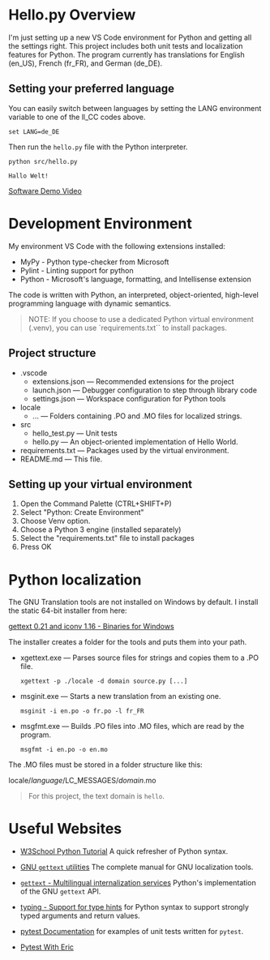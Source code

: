 # Hello.py Overview

I'm just setting up a new VS Code environment for Python and getting all the settings right.
This project includes both unit tests and localization features for Python. The program currently
has translations for English (en_US), French (fr_FR), and German (de_DE).

## Setting your preferred language

You can easily switch between languages by setting the LANG environment variable to one of the ll_CC codes above.

```
set LANG=de_DE
```

Then run the `hello.py` file with the Python interpreter.

```
python src/hello.py

Hallo Welt!
```

[Software Demo Video](http://youtube.link.goes.here)

# Development Environment

My environment VS Code with the following extensions installed:

- MyPy - Python type-checker from Microsoft
- Pylint - Linting support for python
- Python - Microsoft's language, formatting, and Intellisense extension

The code is written with Python, an interpreted, object-oriented, high-level
programming language with dynamic semantics.

> NOTE: If you choose to use a dedicated Python virtual environment (.venv),
  you can use `requirements.txt`` to install packages.

## Project structure

- .vscode
  - extensions.json &mdash; Recommended extensions for the project
  - launch.json &mdash; Debugger configuration to step through library code
  - settings.json &mdash; Workspace configuration for Python tools
- locale
  - ... &mdash; Folders containing .PO and .MO files for localized strings.
- src
  - hello_test.py &mdash; Unit tests
  - hello.py &mdash; An object-oriented implementation of Hello World.
- requirements.txt &mdash; Packages used by the virtual environment.
- README.md &mdash; This file.

## Setting up your virtual environment

1. Open the Command Palette (CTRL+SHIFT+P)
1. Select "Python: Create Environment"
1. Choose Venv option.
1. Choose a Python 3 engine (installed separately)
1. Select the "requirements.txt" file to install packages
1. Press OK

# Python localization

The GNU Translation tools are not installed on Windows by default. I install the
static 64-bit installer from here:

[gettext 0.21 and iconv 1.16 - Binaries for Windows](https://mlocati.github.io/articles/gettext-iconv-windows.html)

The installer creates a folder for the tools and puts them into your path.

- xgettext.exe &mdash; Parses source files for strings and copies them to a .PO file.

  `xgettext -p ./locale -d domain source.py [...]`


- msginit.exe &mdash; Starts a new translation from an existing one.

  `msginit -i en.po -o fr.po -l fr_FR`

- msgfmt.exe &mdash; Builds .PO files into .MO files, which are read by the program.

  `msgfmt -i en.po -o en.mo`

The .MO files must be stored in a folder structure like this:

  locale/_language_/LC_MESSAGES/_domain_.mo

> For this project, the text domain is `hello`.

# Useful Websites

* [W3School Python Tutorial](https://www.w3schools.com/python/default.asp) A
  quick refresher of Python syntax.

* [GNU `gettext` utilities](https://www.gnu.org/software/gettext/manual/gettext.html)
  The complete manual for GNU localization tools.

* [`gettext` - Multilingual internalization services](https://docs.python.org/3/library/gettext.html)
  Python's implementation of the GNU `gettext` API.

* [typing - Support for type hints](https://docs.python.org/3/library/typing.html)
  for Python syntax to support strongly typed arguments and return values.

* [pytest Documentation](https://docs.pytest.org/en/7.1.x/index.html) for examples
  of unit tests written for `pytest`.

* [Pytest With Eric](https://pytest-with-eric.com/pytest-best-practices/pytest-logging/)
